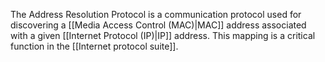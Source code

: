 
The Address Resolution Protocol is a communication protocol used for discovering a [[Media Access Control (MAC)|MAC]] address associated with a given [[Internet Protocol (IP)|IP]] address. This mapping is a critical function in the [[Internet protocol suite]].
